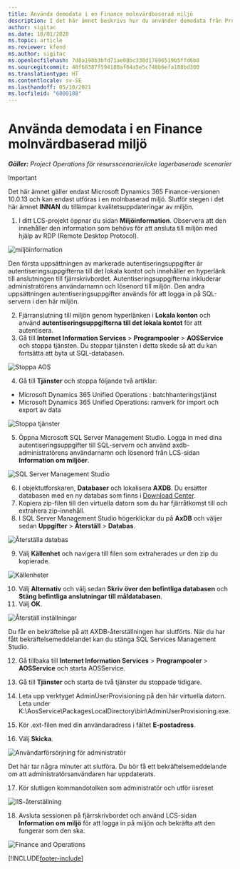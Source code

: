 ```yaml
---
title: Använda demodata i en Finance molnvärdbaserad miljö
description: I det här ämnet beskrivs hur du använder demodata från Project Operations i en Dynamics 365 Finance-miljö i molnet.
author: sigitac
ms.date: 10/01/2020
ms.topic: article
ms.reviewer: kfend
ms.author: sigitac
ms.openlocfilehash: 7d8a198b3bfd71ae08bc338d17896519b5ffd6b8
ms.sourcegitcommit: 40f68387f594180af64a5e5c748b6efa188bd300
ms.translationtype: HT
ms.contentlocale: sv-SE
ms.lasthandoff: 05/10/2021
ms.locfileid: "6000188"
---
```

# <a name="apply-demo-data-to-a-finance-cloud-hosted-environment"></a>Använda demodata i en Finance molnvärdbaserad miljö

_**Gäller:** Project Operations för resursscenarier/icke lagerbaserade scenarier_

> [!IMPORTANT]
> Det här ämnet gäller endast Microsoft Dynamics 365 Finance-versionen 10.0.13 och kan endast utföras i en molnbaserad miljö. Slutför stegen i det här ämnet **INNAN** du tillämpar kvalitetsuppdateringar av miljön.

1. I ditt LCS-projekt öppnar du sidan **Miljöinformation**. Observera att den innehåller den information som behövs för att ansluta till miljön med hjälp av RDP (Remote Desktop Protocol).

![ miljöinformation](./media/1EnvironmentDetails.png)

Den första uppsättningen av markerade autentiseringsuppgifter är autentiseringsuppgifterna till det lokala kontot och innehåller en hyperlänk till anslutningen till fjärrskrivbordet. Autentiseringsuppgifterna inkluderar administratörens användarnamn och lösenord till miljön. Den andra uppsättningen autentiseringsuppgifter används för att logga in på SQL-servern i den här miljön.

2. Fjärranslutning till miljön genom hyperlänken i **Lokala konton** och använd **autentiseringsuppgifterna till det lokala kontot** för att autentisera.
3. Gå till **Internet Information Services** > **Programpooler** > **AOSService** och stoppa tjänsten. Du stoppar tjänsten i detta skede så att du kan fortsätta att byta ut SQL-databasen.

![Stoppa AOS](./media/2StopAOS.png)

4. Gå till **Tjänster** och stoppa följande två artiklar:

- Microsoft Dynamics 365 Unified Operations : batchhanteringstjänst
- Microsoft Dynamics 365 Unified Operations: ramverk för import och export av data

![Stoppa tjänster](./media/3StopServices.png)

5. Öppna Microsoft SQL Server Management Studio. Logga in med dina autentiseringsuppgifter till SQL-servern och använd axdb-administratörens användarnamn och lösenord från LCS-sidan **Information om miljöer**.

![SQL Server Management Studio](./media/4SSMS.png)

6. I objektutforskaren, **Databaser** och lokalisera **AXDB**. Du ersätter databasen med en ny databas som finns i [Download Center](https://download.microsoft.com/download/1/a/3/1a314bd2-b082-4a87-abdc-1ba26c92b63d/ProjOpsDemoDataFOGARelease.zip). 
7. Kopiera zip-filen till den virtuella datorn som du har fjärråtkomst till och extrahera zip-innehåll.
8. I SQL Server Management Studio högerklickar du på **AxDB** och väljer sedan **Uppgifter** > **Återställ** > **Databas**.

![Återställa databas](./media/5RestoreDatabase.png)

9. Välj **Källenhet** och navigera till filen som extraherades ur den zip du kopierade.

![Källenheter](./media/6SourceDevice.png)

10. Välj **Alternativ** och välj sedan **Skriv över den befintliga databasen** och **Stäng befintliga anslutningar till måldatabasen**. 
11. Välj **OK**.

![Återställ inställningar](./media/7RestoreSetting.png)

Du får en bekräftelse på att AXDB-återställningen har slutförts. När du har fått bekräftelsemeddelandet kan du stänga SQL Services Management Studio.

12. Gå tillbaka till **Internet Information Services** > **Programpooler** > **AOSService** och starta AOSService.
13. Gå till **Tjänster** och starta de två tjänster du stoppade tidigare.

14. Leta upp verktyget AdminUserProvisioning på den här virtuella datorn. Leta under K:\AosService\PackagesLocalDirectory\bin\AdminUserProvisioning.exe.
15. Kör .ext-filen med din användaradress i fältet **E-postadress**. 
16. Välj **Skicka**.

![Användarförsörjning för administratör](./media/8AdminUserProvisioning.png)

Det här tar några minuter att slutföra. Du bör få ett bekräftelsemeddelande om att administratörsanvändaren har uppdaterats.

17. Kör slutligen kommandotolken som administratör och utför iisreset

![IIS-återställning](./media/9IISReset.png)

18. Avsluta sessionen på fjärrskrivbordet och använd LCS-sidan **Information om miljö** för att logga in på miljön och bekräfta att den fungerar som den ska.

![Finance and Operations](./media/10FinanceAndOperations.png)


[!INCLUDE[footer-include](../includes/footer-banner.md)]